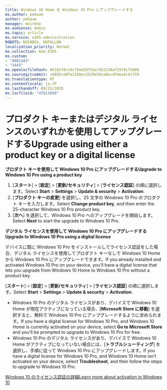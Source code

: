 ```yaml
---
title: Windows 10 Home を Windows 10 Pro にアップグレードする
ms.author: pebaum
author: pebaum
manager: mnirkhe
ms.audience: Admin
ms.topic: article
ms.service: o365-administration
ROBOTS: NOINDEX, NOFOLLOW
localization_priority: Normal
ms.collection: Adm_O365
ms.custom:
- "9001443"
- "3443"
ms.openlocfilehash: 86181f0c14cf9ad20f5da7d22238af2974cf5d06
ms.sourcegitcommit: c6692ce0fa1358ec3529e59ca0ecdfdea4cdc759
ms.translationtype: HT
ms.contentlocale: ja-JP
ms.lasthandoff: 09/15/2020
ms.locfileid: "47811890"
---
```

# <a name="upgrade-using-either-a-product-key-or-a-digital-license"></a><span data-ttu-id="12ca9-102">プロダクト キーまたはデジタル ライセンスのいずれかを使用してアップグレードする</span><span class="sxs-lookup"><span data-stu-id="12ca9-102">Upgrade using either a product key or a digital license</span></span>

<span data-ttu-id="12ca9-103">**プロダクト キーを使用して Windows 10 Pro にアップグレードする**</span><span class="sxs-lookup"><span data-stu-id="12ca9-103">**Upgrade to Windows 10 Pro using a product key**</span></span>

1. <span data-ttu-id="12ca9-104">[**スタート**] >  [**設定**] >  [**更新/セキュリティ**] >  [**ライセンス認証**] の順に選択します。</span><span class="sxs-lookup"><span data-stu-id="12ca9-104">Select **Start** > **Settings** > **Update & security** > **Activation**.</span></span>
2. <span data-ttu-id="12ca9-105">[**プロダクト キーの変更**] を選択し、25 文字の Windows 10 Pro のプロダクト キーを入力します。</span><span class="sxs-lookup"><span data-stu-id="12ca9-105">Select **Change product key**, and then enter the 25-character Windows 10 Pro product key.</span></span>
3. <span data-ttu-id="12ca9-106">[**次へ**] を選択して、Windows 10 Pro へのアップグレードを開始します。</span><span class="sxs-lookup"><span data-stu-id="12ca9-106">Select **Next** to start the upgrade to Windows 10 Pro.</span></span>

<span data-ttu-id="12ca9-107">**デジタル ライセンスを使用して Windows 10 Pro にアップグレードする**</span><span class="sxs-lookup"><span data-stu-id="12ca9-107">**Upgrade to Windows 10 Pro using a digital license**</span></span>

<span data-ttu-id="12ca9-108">デバイスに既に Windows 10 Pro をインストールしてライセンス認証をした場合、デジタル ライセンスを使用してプロダクト キーなしで Windows 10 Home から Windows 10 Pro にアップグレードできます。</span><span class="sxs-lookup"><span data-stu-id="12ca9-108">If you already installed and activated Windows 10 Pro on your device, you’ll have a digital license that lets you upgrade from Windows 10 Home to Windows 10 Pro without a product key.</span></span>

<span data-ttu-id="12ca9-109">[**スタート**] >  [**設定**] >  [**更新/セキュリティ**] >  [**ライセンス認証**] の順に選択します。</span><span class="sxs-lookup"><span data-stu-id="12ca9-109">Select **Start** > **Settings** > **Update & security** > **Activation**.</span></span>

- <span data-ttu-id="12ca9-110">Windows 10 Pro のデジタル ライセンスがあり、デバイスで Windows 10 Home が現在アクティブになっている場合、[**Microsoft Store に移動**] を選択すると、無料で Windows 10 Pro にアップグレードするように求められます。</span><span class="sxs-lookup"><span data-stu-id="12ca9-110">If you have a digital license for Windows 10 Pro, and Windows 10 Home is currently activated on your device, select **Go to Microsoft Store** and you'll be prompted to upgrade to Windows 10 Pro for free.</span></span>
- <span data-ttu-id="12ca9-111">Windows 10 Pro のデジタル ライセンスがあり、デバイスで Windows 10 Home がアクティブになっていない場合には、[**トラブルシューティング**] を選択し、手順に従って Windows 10 Pro にアップグレードします。</span><span class="sxs-lookup"><span data-stu-id="12ca9-111">If you have a digital license for Windows 10 Pro, and Windows 10 Home isn't activated on your device, select **Troubleshoot**, and then follow the steps to upgrade to Windows 10 Pro.</span></span>

[<span data-ttu-id="12ca9-112">Windows 10 のライセンス認証の詳細</span><span class="sxs-lookup"><span data-stu-id="12ca9-112">Learn more about activation in Windows 10</span></span>](https://support.microsoft.com/help/12440)